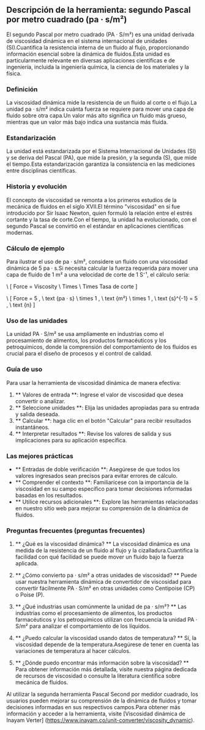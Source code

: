 ## Descripción de la herramienta: segundo Pascal por metro cuadrado (pa · s/m²)

El segundo Pascal por metro cuadrado (PA · S/m²) es una unidad derivada de viscosidad dinámica en el sistema internacional de unidades (SI).Cuantifica la resistencia interna de un fluido al flujo, proporcionando información esencial sobre la dinámica de fluidos.Esta unidad es particularmente relevante en diversas aplicaciones científicas e de ingeniería, incluida la ingeniería química, la ciencia de los materiales y la física.

### Definición
La viscosidad dinámica mide la resistencia de un fluido al corte o el flujo.La unidad pa · s/m² indica cuánta fuerza se requiere para mover una capa de fluido sobre otra capa.Un valor más alto significa un fluido más grueso, mientras que un valor más bajo indica una sustancia más fluida.

### Estandarización
La unidad está estandarizada por el Sistema Internacional de Unidades (SI) y se deriva del Pascal (PA), que mide la presión, y la segunda (S), que mide el tiempo.Esta estandarización garantiza la consistencia en las mediciones entre disciplinas científicas.

### Historia y evolución
El concepto de viscosidad se remonta a los primeros estudios de la mecánica de fluidos en el siglo XVII.El término "viscosidad" en sí fue introducido por Sir Isaac Newton, quien formuló la relación entre el estrés cortante y la tasa de corte.Con el tiempo, la unidad ha evolucionado, con el segundo Pascal se convirtió en el estándar en aplicaciones científicas modernas.

### Cálculo de ejemplo
Para ilustrar el uso de pa · s/m², considere un fluido con una viscosidad dinámica de 5 pa · s.Si necesita calcular la fuerza requerida para mover una capa de fluido de 1 m² a una velocidad de corte de 1 S⁻¹, el cálculo sería:

\ [
Force = Viscosity \ Times \ Times Tasa de corte
\]

\ [
Force = 5 \, \ text {pa · s} \ times 1 \, \ text {m²} \ times 1 \, \ text {s}^{-1} = 5 \, \ text {n}
\]

### Uso de las unidades
La unidad PA · S/m² se usa ampliamente en industrias como el procesamiento de alimentos, los productos farmacéuticos y los petroquímicos, donde la comprensión del comportamiento de los fluidos es crucial para el diseño de procesos y el control de calidad.

### Guía de uso
Para usar la herramienta de viscosidad dinámica de manera efectiva:
1. ** Valores de entrada **: Ingrese el valor de viscosidad que desea convertir o analizar.
2. ** Seleccione unidades **: Elija las unidades apropiadas para su entrada y salida deseada.
3. ** Calcular **: haga clic en el botón "Calcular" para recibir resultados instantáneos.
4. ** Interpretar resultados **: Revise los valores de salida y sus implicaciones para su aplicación específica.

### Las mejores prácticas
- ** Entradas de doble verificación **: Asegúrese de que todos los valores ingresados ​​sean precisos para evitar errores de cálculo.
- ** Comprender el contexto **: Familiarícese con la importancia de la viscosidad en su campo específico para tomar decisiones informadas basadas en los resultados.
- ** Utilice recursos adicionales **: Explore las herramientas relacionadas en nuestro sitio web para mejorar su comprensión de la dinámica de fluidos.

### Preguntas frecuentes (preguntas frecuentes)

1. ** ¿Qué es la viscosidad dinámica? **
La viscosidad dinámica es una medida de la resistencia de un fluido al flujo y la cizalladura.Cuantifica la facilidad con qué facilidad se puede mover un fluido bajo la fuerza aplicada.

2. ** ¿Cómo convierto pa · s/m² a otras unidades de viscosidad? **
Puede usar nuestra herramienta dinámica de convertidor de viscosidad para convertir fácilmente PA · S/m² en otras unidades como Centipoise (CP) o Poise (P).

3. ** ¿Qué industrias usan comúnmente la unidad de pa · s/m²? **
Las industrias como el procesamiento de alimentos, los productos farmacéuticos y los petroquímicos utilizan con frecuencia la unidad PA · S/m² para analizar el comportamiento de los líquidos.

4. ** ¿Puedo calcular la viscosidad usando datos de temperatura? **
Sí, la viscosidad depende de la temperatura.Asegúrese de tener en cuenta las variaciones de temperatura al hacer cálculos.

5. ** ¿Dónde puedo encontrar más información sobre la viscosidad? **
Para obtener información más detallada, visite nuestra página dedicada de recursos de viscosidad o consulte la literatura científica sobre mecánica de fluidos.

Al utilizar la segunda herramienta Pascal Second por medidor cuadrado, los usuarios pueden mejorar su comprensión de la dinámica de fluidos y tomar decisiones informadas en sus respectivos campos.Para obtener más información y acceder a la herramienta, visite [Viscosidad dinámica de Inayam Verter] (https://www.inayam.co/unit-converter/viscosity_dynamic).